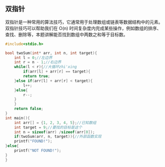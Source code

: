 ## 双指针
  
双指针是一种常用的算法技巧，它通常用于处理数组或链表等数据结构中的元素。双指针技巧可以帮助我们在 O(n) 时间复杂度内完成某些操作，例如数组的排序、查找、删除等，本题讲解能否找到数组中两数之和等于目标数。
```c
#include<stdio.h>

bool twoSum(int* arr, int n, int target){
	int l = 0;//左边界
	int r = n - 1;//右边界
	while(l < r){//大循环zhi'xing
		if(arr[l] + arr[r] == target){
		return true;
	}else if(arr[l] + arr[r] < target){
		l++;
	}else{
		r--;
	}
	}
	return false;
}
int main(){
	int arr[] = {1, 2, 3, 4, 5};//已知数组 
	int target = 9;//要找的目标是这个 
	int n = sizeof(arr) /sizeof(arr[0]);
	if(twoSum(arr, n, target)){//外部函数实现 
	printf("FOUND!");
}else{
	printf("NOT FOUND!");
}
} 
```
<!--stackedit_data:
eyJoaXN0b3J5IjpbLTY0MTQzNjA2Myw0NDA5MDU2MTldfQ==
-->